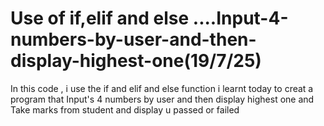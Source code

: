 # Use of if,elif and else ....Input-4-numbers-by-user-and-then-display-highest-one(19/7/25)
In this code , i use the if and elif and else function i learnt today to creat a program that Input's 4 numbers by user and then display highest one and Take marks from student and display u passed or failed
